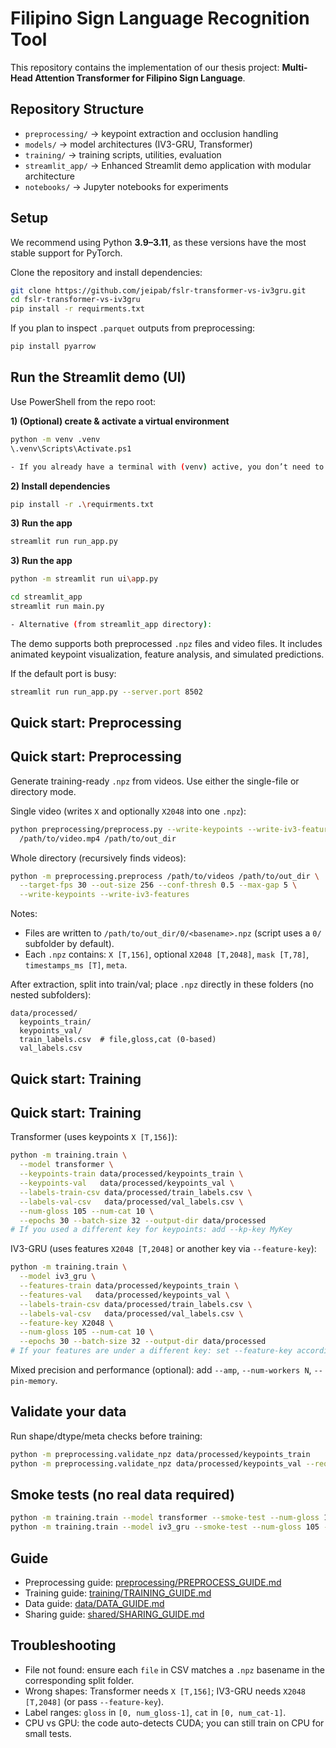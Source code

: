# Filipino Sign Language Recognition Tool

This repository contains the implementation of our thesis project:
**Multi-Head Attention Transformer for Filipino Sign Language**.

## Repository Structure

- `preprocessing/` → keypoint extraction and occlusion handling
- `models/` → model architectures (IV3-GRU, Transformer)
- `training/` → training scripts, utilities, evaluation
- `streamlit_app/` → Enhanced Streamlit demo application with modular architecture
- `notebooks/` → Jupyter notebooks for experiments

## Setup

We recommend using Python **3.9–3.11**, as these versions have the most stable support for PyTorch.

Clone the repository and install dependencies:

```bash
git clone https://github.com/jeipab/fslr-transformer-vs-iv3gru.git
cd fslr-transformer-vs-iv3gru
pip install -r requirments.txt
```

If you plan to inspect `.parquet` outputs from preprocessing:

```bash
pip install pyarrow
```

## Run the Streamlit demo (UI)

Use PowerShell from the repo root:

**1) (Optional) create & activate a virtual environment**

```bash
python -m venv .venv
\.venv\Scripts\Activate.ps1

- If you already have a terminal with (venv) active, you don’t need to reactivate.

```

**2) Install dependencies**

```bash
pip install -r .\requirments.txt
```

**3) Run the app**

```bash
streamlit run run_app.py
```

**3) Run the app**

```bash
python -m streamlit run ui\app.py
```

```bash
cd streamlit_app
streamlit run main.py

- Alternative (from streamlit_app directory):
```

The demo supports both preprocessed `.npz` files and video files. It includes animated keypoint visualization, feature analysis, and simulated predictions.

If the default port is busy:

```bash
streamlit run run_app.py --server.port 8502
```

## Quick start: Preprocessing

## Quick start: Preprocessing

Generate training-ready `.npz` from videos. Use either the single-file or directory mode.

Single video (writes `X` and optionally `X2048` into one `.npz`):

```bash
python preprocessing/preprocess.py --write-keypoints --write-iv3-features \
  /path/to/video.mp4 /path/to/out_dir
```

Whole directory (recursively finds videos):

```bash
python -m preprocessing.preprocess /path/to/videos /path/to/out_dir \
  --target-fps 30 --out-size 256 --conf-thresh 0.5 --max-gap 5 \
  --write-keypoints --write-iv3-features
```

Notes:

- Files are written to `/path/to/out_dir/0/<basename>.npz` (script uses a `0/` subfolder by default).
- Each `.npz` contains: `X [T,156]`, optional `X2048 [T,2048]`, `mask [T,78]`, `timestamps_ms [T]`, `meta`.

After extraction, split into train/val; place `.npz` directly in these folders (no nested subfolders):

```
data/processed/
  keypoints_train/
  keypoints_val/
  train_labels.csv  # file,gloss,cat (0-based)
  val_labels.csv
```

## Quick start: Training

## Quick start: Training

Transformer (uses keypoints `X [T,156]`):

```bash
python -m training.train \
  --model transformer \
  --keypoints-train data/processed/keypoints_train \
  --keypoints-val   data/processed/keypoints_val \
  --labels-train-csv data/processed/train_labels.csv \
  --labels-val-csv   data/processed/val_labels.csv \
  --num-gloss 105 --num-cat 10 \
  --epochs 30 --batch-size 32 --output-dir data/processed
# If you used a different key for keypoints: add --kp-key MyKey
```

IV3-GRU (uses features `X2048 [T,2048]` or another key via `--feature-key`):

```bash
python -m training.train \
  --model iv3_gru \
  --features-train data/processed/keypoints_train \
  --features-val   data/processed/keypoints_val \
  --labels-train-csv data/processed/train_labels.csv \
  --labels-val-csv   data/processed/val_labels.csv \
  --feature-key X2048 \
  --num-gloss 105 --num-cat 10 \
  --epochs 30 --batch-size 32 --output-dir data/processed
# If your features are under a different key: set --feature-key accordingly
```

Mixed precision and performance (optional): add `--amp`, `--num-workers N`, `--pin-memory`.

## Validate your data

Run shape/dtype/meta checks before training:

```bash
python -m preprocessing.validate_npz data/processed/keypoints_train
python -m preprocessing.validate_npz data/processed/keypoints_val --require-x2048
```

## Smoke tests (no real data required)

```bash
python -m training.train --model transformer --smoke-test --num-gloss 105 --num-cat 10
python -m training.train --model iv3_gru --smoke-test --num-gloss 105 --num-cat 10 --no-pretrained-backbone
```

## Guide

- Preprocessing guide: [preprocessing/PREPROCESS_GUIDE.md](preprocessing/PREPROCESS_GUIDE.md)
- Training guide: [training/TRAINING_GUIDE.md](training/TRAINING_GUIDE.md)
- Data guide: [data/DATA_GUIDE.md](data/DATA_GUIDE.md)
- Sharing guide: [shared/SHARING_GUIDE.md](shared/SHARING_GUIDE.md)

## Troubleshooting

- File not found: ensure each `file` in CSV matches a `.npz` basename in the corresponding split folder.
- Wrong shapes: Transformer needs `X [T,156]`; IV3-GRU needs `X2048 [T,2048]` (or pass `--feature-key`).
- Label ranges: `gloss` in `[0, num_gloss-1]`, `cat` in `[0, num_cat-1]`.
- CPU vs GPU: the code auto-detects CUDA; you can still train on CPU for small tests.

